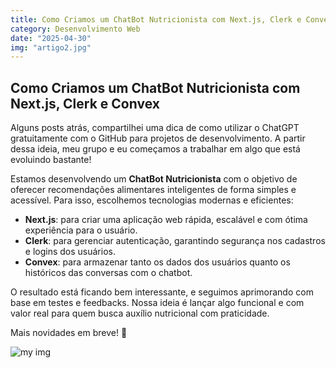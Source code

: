 ```yaml
---
title: Como Criamos um ChatBot Nutricionista com Next.js, Clerk e Convex
category: Desenvolvimento Web
date: "2025-04-30"
img: "artigo2.jpg"
---
```


## Como Criamos um ChatBot Nutricionista com Next.js, Clerk e Convex

Alguns posts atrás, compartilhei uma dica de como utilizar o ChatGPT gratuitamente com o GitHub para projetos de desenvolvimento. A partir dessa ideia, meu grupo e eu começamos a trabalhar em algo que está evoluindo bastante!

Estamos desenvolvendo um **ChatBot Nutricionista** com o objetivo de oferecer recomendações alimentares inteligentes de forma simples e acessível. Para isso, escolhemos tecnologias modernas e eficientes:

- **Next.js**: para criar uma aplicação web rápida, escalável e com ótima experiência para o usuário.
- **Clerk**: para gerenciar autenticação, garantindo segurança nos cadastros e logins dos usuários.
- **Convex**: para armazenar tanto os dados dos usuários quanto os históricos das conversas com o chatbot.

O resultado está ficando bem interessante, e seguimos aprimorando com base em testes e feedbacks. Nossa ideia é lançar algo funcional e com valor real para quem busca auxílio nutricional com praticidade.

Mais novidades em breve! 🚀

![my img](https://wallpapers.com/images/high/4k-ultra-hd-landscape-wallpaper-rupqxofsbmbrbzod.webp)
